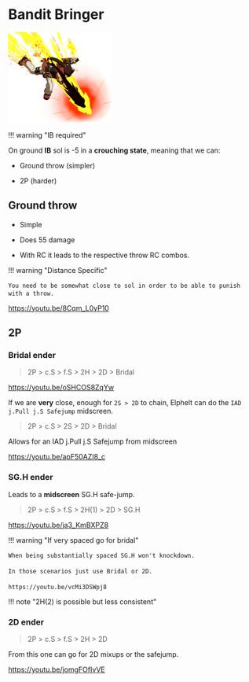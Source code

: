 # Bandit Bringer

![bandit_bringer.png](src/bandit_bringer.png)

!!! warning "IB required"

On ground **IB** sol is -5 in a **crouching state**, meaning that we can:

- Ground throw (simpler)

- 2P (harder)

## Ground throw

- Simple

- Does 55 damage

- With RC it leads to the respective throw RC combos.

!!! warning "Distance Specific"

    You need to be somewhat close to sol in order to be able to punish with a throw.

https://youtu.be/8Cqm_L0yP10

## 2P

### Bridal ender

> 2P > c.S > f.S > 2H > 2D > Bridal

https://youtu.be/oSHCOS8ZqYw

If we are **very** close, enough for `2S > 2D` to chain, Elphelt can do the `IAD j.Pull j.S Safejump` midscreen.

> 2P > c.S > 2S > 2D > Bridal

Allows for an IAD j.Pull j.S Safejump from midscreen

https://youtu.be/apF50AZI8_c

### SG.H ender

Leads to a **midscreen** SG.H safe-jump.

> 2P > c.S > f.S > 2H(1) > 2D > SG.H

https://youtu.be/ja3_KmBXPZ8

!!! warning "If very spaced go for bridal"

    When being substantially spaced SG.H won't knockdown.

    In those scenarios just use Bridal or 2D.

    https://youtu.be/vcMi3DSWpj8

!!! note "2H(2) is possible but less consistent"

### 2D ender

> 2P > c.S > f.S > 2H > 2D

From this one can go for 2D mixups or the safejump.

https://youtu.be/jomgFOfIvVE